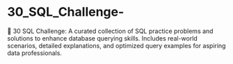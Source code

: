 # 30_SQL_Challenge-
🚀 30 SQL Challenge: A curated collection of SQL practice problems and solutions to enhance database querying skills. Includes real-world scenarios, detailed explanations, and optimized query examples for aspiring data professionals.
